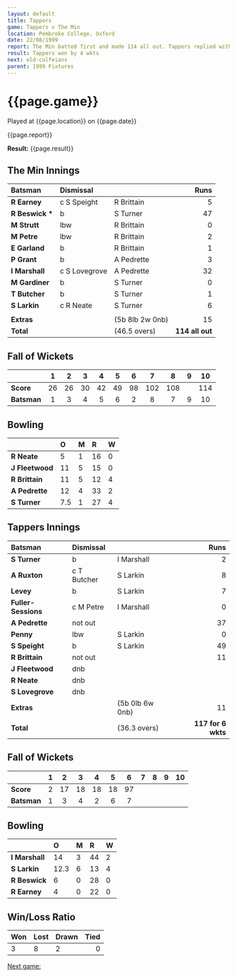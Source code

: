 ```yaml
---
layout: default
title: Tappers
game: Tappers v The Min
location: Pembroke College, Oxford
date: 22/08/1999
report: The Min batted first and made 114 all out. Tappers replied with 117 for 6 wkt
result: Tappers won by 4 wkts
next: old-colfeians
parent: 1999 Fixtures
---
```


# {{page.game}}

Played at {{page.location}} on {{page.date}}

{{page.report}}

**Result:** {{page.result}}

## The Min Innings

| Batsman | Dismissal |  | Runs |
|:---|:---|---|---:|
| **R Earney** | c S Speight | R Brittain | 5 |
| **R Beswick &#42;** | b | S Turner | 47 |
| **M Strutt** | lbw | R Brittain | 0 |
| **M Petre** | lbw | R Brittain | 2 |
| **E Garland** | b | R Brittain | 1 |
| **P Grant** | b | A Pedrette | 3 |
| **I Marshall** | c S Lovegrove | A Pedrette | 32 |
| **M Gardiner** | b | S Turner | 0 |
| **T Butcher** | b | S Turner | 1 |
| **S Larkin** | c R Neate | S Turner | 6 |
|  |  |  |  |
| **Extras** | | (5b 8lb 2w 0nb) | 15 |
| **Total** | | (46.5 overs) | **114 all out** |

## Fall of Wickets

| | 1 | 2 | 3 | 4 | 5 | 6 | 7 | 8 | 9 | 10 |
|---|:---:|:---:|:---:|:---:|:---:|:---:|:---:|:---:|:---:|:---:|
| **Score** | 26 | 26 | 30 | 42 | 49 | 98 | 102 | 108 |  | 114 |
| **Batsman** | 1 | 3 | 4 | 5 | 6 | 2 | 8 | 7 | 9 | 10 |

## Bowling

| | O | M | R | W |
|---|:---|:---|:---|:---|
| **R Neate** | 5 | 1 | 16 | 0 |
| **J Fleetwood** | 11 | 5 | 15 | 0 |
| **R Brittain** | 11 | 5 | 12 | 4 |
| **A Pedrette** | 12 | 4 | 33 | 2 |
| **S Turner** | 7.5 | 1 | 27 | 4 |

## Tappers Innings

| Batsman | Dismissal |  | Runs |
|:---|:---|---|---:|
| **S Turner** | b | I Marshall | 2 |
| **A Ruxton** | c T Butcher | S Larkin | 8 |
| **Levey** | b | S Larkin | 7 |
| **Fuller-Sessions** | c M Petre | I Marshall | 0 |
| **A Pedrette** | not out |  | 37 |
| **Penny** | lbw | S Larkin | 0 |
| **S Speight** | b | S Larkin | 49 |
| **R Brittain** | not out |  | 11 |
| **J Fleetwood** | dnb |  |  |
| **R Neate** | dnb |  |  |
| **S Lovegrove** | dnb |  |  |
| **Extras** | | (5b 0lb 6w 0nb) | 11 |
| **Total** | | (36.3 overs) | **117 for 6 wkts** |

## Fall of Wickets

| | 1 | 2 | 3 | 4 | 5 | 6 | 7 | 8 | 9 | 10 |
|---|:---:|:---:|:---:|:---:|:---:|:---:|:---:|:---:|:---:|:---:|
| **Score** | 2 | 17 | 18 | 18 | 18 | 97 |  |  |  |  |
| **Batsman** | 1 | 3 | 4 | 2 | 6 | 7 |  |  |  |  |

## Bowling

| | O | M | R | W |
|---|:---|:---|:---|:---|
| **I Marshall** | 14 | 3 | 44 | 2 |
| **S Larkin** | 12.3 | 6 | 13 | 4 |
| **R Beswick** | 6 | 0 | 28 | 0 |
| **R Earney** | 4 | 0 | 22 | 0 |

## Win/Loss Ratio

| Won | Lost | Drawn | Tied |
|:---|:---|:---|---:|
| 3 | 8 | 2 | 0 |

[Next game:]({{page.next}})
